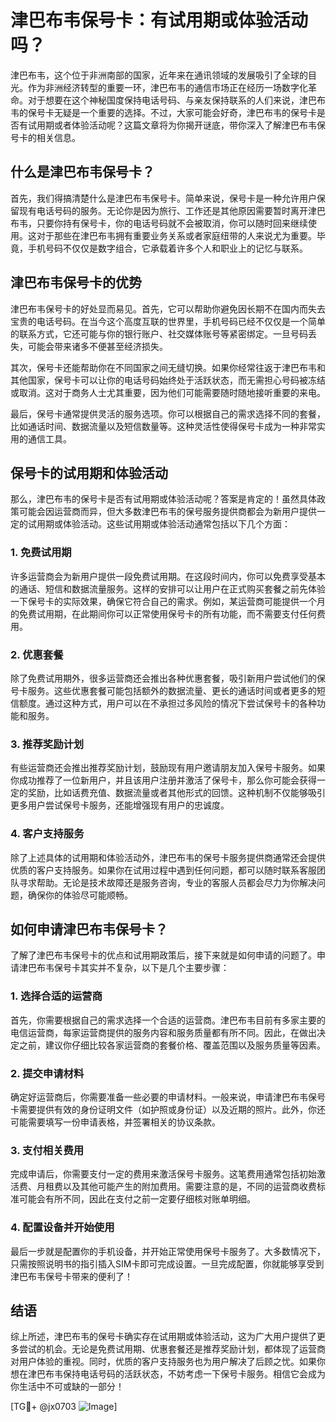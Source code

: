 # 津巴布韦保号卡：有试用期或体验活动吗？

津巴布韦，这个位于非洲南部的国家，近年来在通讯领域的发展吸引了全球的目光。作为非洲经济转型的重要一环，津巴布韦的通信市场正在经历一场数字化革命。对于想要在这个神秘国度保持电话号码、与亲友保持联系的人们来说，津巴布韦的保号卡无疑是一个重要的选择。不过，大家可能会好奇，津巴布韦的保号卡是否有试用期或者体验活动呢？这篇文章将为你揭开谜底，带你深入了解津巴布韦保号卡的相关信息。

## 什么是津巴布韦保号卡？

首先，我们得搞清楚什么是津巴布韦保号卡。简单来说，保号卡是一种允许用户保留现有电话号码的服务。无论你是因为旅行、工作还是其他原因需要暂时离开津巴布韦，只要你持有保号卡，你的电话号码就不会被取消，你可以随时回来继续使用。这对于那些在津巴布韦拥有重要业务关系或者家庭纽带的人来说尤为重要。毕竟，手机号码不仅仅是数字组合，它承载着许多个人和职业上的记忆与联系。

## 津巴布韦保号卡的优势

津巴布韦保号卡的好处显而易见。首先，它可以帮助你避免因长期不在国内而失去宝贵的电话号码。在当今这个高度互联的世界里，手机号码已经不仅仅是一个简单的联系方式，它还可能与你的银行账户、社交媒体账号等紧密绑定。一旦号码丢失，可能会带来诸多不便甚至经济损失。

其次，保号卡还能帮助你在不同国家之间无缝切换。如果你经常往返于津巴布韦和其他国家，保号卡可以让你的电话号码始终处于活跃状态，而无需担心号码被冻结或取消。这对于商务人士尤其重要，因为他们可能需要随时随地接听重要的来电。

最后，保号卡通常提供灵活的服务选项。你可以根据自己的需求选择不同的套餐，比如通话时间、数据流量以及短信数量等。这种灵活性使得保号卡成为一种非常实用的通信工具。

## 保号卡的试用期和体验活动

那么，津巴布韦的保号卡是否有试用期或体验活动呢？答案是肯定的！虽然具体政策可能会因运营商而异，但大多数津巴布韦的保号服务提供商都会为新用户提供一定的试用期或体验活动。这些试用期或体验活动通常包括以下几个方面：

### 1. 免费试用期

许多运营商会为新用户提供一段免费试用期。在这段时间内，你可以免费享受基本的通话、短信和数据流量服务。这样的安排可以让用户在正式购买套餐之前先体验一下保号卡的实际效果，确保它符合自己的需求。例如，某运营商可能提供一个月的免费试用期，在此期间你可以正常使用保号卡的所有功能，而不需要支付任何费用。

### 2. 优惠套餐

除了免费试用期外，很多运营商还会推出各种优惠套餐，吸引新用户尝试他们的保号卡服务。这些优惠套餐可能包括额外的数据流量、更长的通话时间或者更多的短信额度。通过这种方式，用户可以在不承担过多风险的情况下尝试保号卡的各种功能和服务。

### 3. 推荐奖励计划

有些运营商还会推出推荐奖励计划，鼓励现有用户邀请朋友加入保号卡服务。如果你成功推荐了一位新用户，并且该用户注册并激活了保号卡，那么你可能会获得一定的奖励，比如话费充值、数据流量或者其他形式的回馈。这种机制不仅能够吸引更多用户尝试保号卡服务，还能增强现有用户的忠诚度。

### 4. 客户支持服务

除了上述具体的试用期和体验活动外，津巴布韦的保号卡服务提供商通常还会提供优质的客户支持服务。如果你在试用过程中遇到任何问题，都可以随时联系客服团队寻求帮助。无论是技术故障还是服务咨询，专业的客服人员都会尽力为你解决问题，确保你的体验尽可能顺畅。

## 如何申请津巴布韦保号卡？

了解了津巴布韦保号卡的优点和试用期政策后，接下来就是如何申请的问题了。申请津巴布韦保号卡其实并不复杂，以下是几个主要步骤：

### 1. 选择合适的运营商

首先，你需要根据自己的需求选择一个合适的运营商。津巴布韦目前有多家主要的电信运营商，每家运营商提供的服务内容和服务质量都有所不同。因此，在做出决定之前，建议你仔细比较各家运营商的套餐价格、覆盖范围以及服务质量等因素。

### 2. 提交申请材料

确定好运营商后，你需要准备一些必要的申请材料。一般来说，申请津巴布韦保号卡需要提供有效的身份证明文件（如护照或身份证）以及近期的照片。此外，你还可能需要填写一份申请表格，并签署相关的协议条款。

### 3. 支付相关费用

完成申请后，你需要支付一定的费用来激活保号卡服务。这笔费用通常包括初始激活费、月租费以及其他可能产生的附加费用。需要注意的是，不同的运营商收费标准可能会有所不同，因此在支付之前一定要仔细核对账单明细。

### 4. 配置设备并开始使用

最后一步就是配置你的手机设备，并开始正常使用保号卡服务了。大多数情况下，只需按照说明书的指引插入SIM卡即可完成设置。一旦完成配置，你就能够享受到津巴布韦保号卡带来的便利了！

## 结语

综上所述，津巴布韦的保号卡确实存在试用期或体验活动，这为广大用户提供了更多尝试的机会。无论是免费试用期、优惠套餐还是推荐奖励计划，都体现了运营商对用户体验的重视。同时，优质的客户支持服务也为用户解决了后顾之忧。如果你想在津巴布韦保持电话号码的活跃状态，不妨考虑一下保号卡服务。相信它会成为你生活中不可或缺的一部分！

[TG💪+ @jx0703 ![Image](https://github.com/user-attachments/assets/dbca1d08-cadb-493c-b0ec-ad6f7a83f270)]